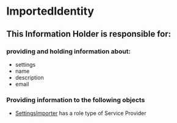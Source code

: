 # ImportedIdentity
## This Information Holder is responsible for:
### providing and holding information about: 
* settings
* name
* description
* email
### Providing information to the following objects 
* [SettingsImporter](../ServiceProviders/SettingsImporter.md) has a role type of Service Provider
